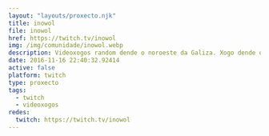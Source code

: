 ```yaml
---
layout: "layouts/proxecto.njk"
title: inowol
file: inowol
href: https://twitch.tv/inowol
img: /img/comunidade/inowol.webp
description: Videoxogos random dende o noroeste da Galiza. Xogo dende que era un anano e apeteciame compartir esta afición nos directos. Sempre é benvida xente nova :)
date: 2016-11-16 22:40:32.92414
active: false
platform: twitch
type: proxecto
tags:
  - twitch
  - videoxogos
redes:
  twitch: https://twitch.tv/inowol
---
```

